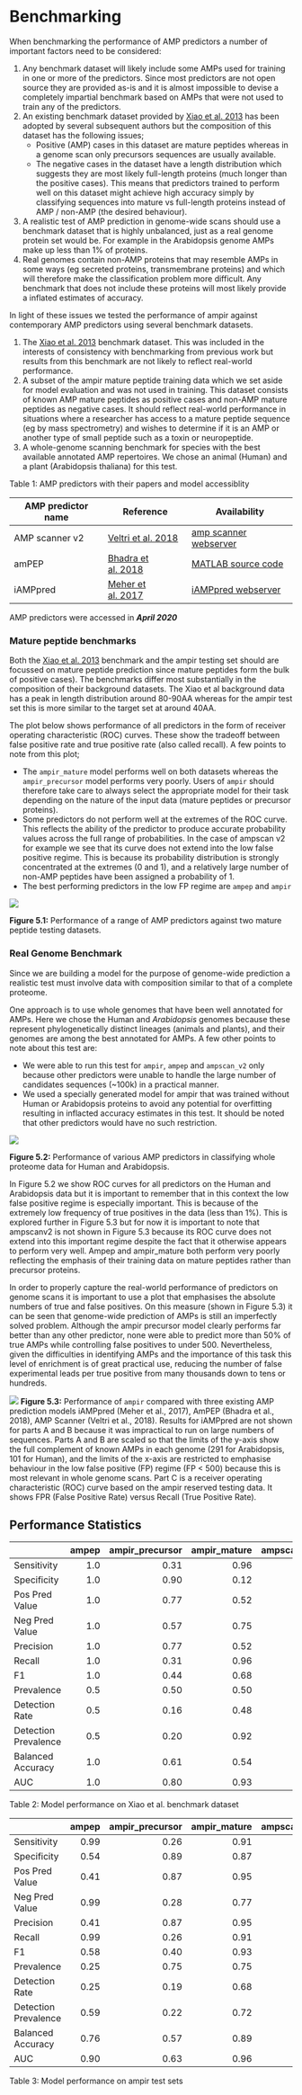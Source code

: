 Benchmarking
================

When benchmarking the performance of AMP predictors a number of
important factors need to be considered:

1.  Any benchmark dataset will likely include some AMPs used for
    training in one or more of the predictors. Since most predictors are
    not open source they are provided as-is and it is almost impossible
    to devise a completely impartial benchmark based on AMPs that were
    not used to train any of the predictors.
2.  An existing benchmark dataset provided by [Xiao et
    al. 2013](https://doi.org/10.1016/j.ab.2013.01.019) has been
    adopted by several subsequent authors but the composition of this
    dataset has the following issues;
      - Positive (AMP) cases in this dataset are mature peptides whereas
        in a genome scan only precursors sequences are usually
        available.
      - The negative cases in the dataset have a length distribution
        which suggests they are most likely full-length proteins (much
        longer than the positive cases). This means that predictors
        trained to perform well on this dataset might achieve high
        accuracy simply by classifying sequences into mature vs
        full-length proteins instead of AMP / non-AMP (the desired
        behaviour).
3.  A realistic test of AMP prediction in genome-wide scans should use a
    benchmark dataset that is highly unbalanced, just as a real genome
    protein set would be. For example in the Arabidopsis genome AMPs
    make up less than 1% of proteins.  
4.  Real genomes contain non-AMP proteins that may resemble AMPs in some
    ways (eg secreted proteins, transmembrane proteins) and which will
    therefore make the classification problem more difficult. Any
    benchmark that does not include these proteins will most likely
    provide a inflated estimates of accuracy.

In light of these issues we tested the performance of ampir against
contemporary AMP predictors using several benchmark datasets.

1.  The [Xiao et al. 2013](https://doi.org/10.1016/j.ab.2013.01.019)
    benchmark dataset. This was included in the interests of consistency
    with benchmarking from previous work but results from this benchmark
    are not likely to reflect real-world performance.
2.  A subset of the ampir mature peptide training data which we set
    aside for model evaluation and was not used in training. This
    dataset consists of known AMP mature peptides as positive cases and
    non-AMP mature peptides as negative cases. It should reflect
    real-world performance in situations where a researcher has access
    to a mature peptide sequence (eg by mass spectrometry) and wishes to
    determine if it is an AMP or another type of small peptide such as a
    toxin or neuropeptide.
3.  A whole-genome scanning benchmark for species with the best
    available annotated AMP repertoires. We chose an animal (Human) and
    a plant (Arabidopsis thaliana) for this test.

Table 1: AMP predictors with their papers and model
accessiblity

| AMP predictor name | Reference                                                           | Availability                                                                          |
| ------------------ | ------------------------------------------------------------------- | ------------------------------------------------------------------------------------- |
| AMP scanner v2     | [Veltri et al. 2018](https://doi.org/10.1093/bioinformatics/bty179) | [amp scanner webserver](https://www.dveltri.com/ascan/v2/ascan.html)                  |
| amPEP              | [Bhadra et al. 2018](https://doi.org/10.1038/s41598-018-19752-w)    | [MATLAB source code](https://sourceforge.net/projects/axpep/files/AmPEP_MATLAB_code/) |
| iAMPpred           | [Meher et al. 2017](https://doi.org/10.1038/srep42362)              | [iAMPpred webserver](http://cabgrid.res.in:8080/amppred/)                             |

AMP predictors were accessed in ***April 2020***

### Mature peptide benchmarks

Both the [Xiao et al. 2013](https://doi.org/10.1016/j.ab.2013.01.019)
benchmark and the ampir testing set should are focussed on mature
peptide prediction since mature peptides form the bulk of positive
cases). The benchmarks differ most substantially in the composition of
their background datasets. The Xiao et al background data has a peak in
length distribution around 80-90AA whereas for the ampir test set this
is more similar to the target set at around 40AA.

The plot below shows performance of all predictors in the form of
receiver operating characteristic (ROC) curves. These show the tradeoff
between false positive rate and true positive rate (also called recall).
A few points to note from this plot;

  - The `ampir_mature` model performs well on both datasets whereas the
    `ampir_precursor` model performs very poorly. Users of `ampir`
    should therefore take care to always select the appropriate model
    for their task depending on the nature of the input data (mature
    peptides or precursor proteins).
  - Some predictors do not perform well at the extremes of the ROC
    curve. This reflects the ability of the predictor to produce
    accurate probability values across the full range of probabilities.
    In the case of ampscan v2 for example we see that its curve does not
    extend into the low false positive regime. This is because its
    probability distribution is strongly concentrated at the extremes (0
    and 1), and a relatively large number of non-AMP peptides have been
    assigned a probability of 1.
  - The best performing predictors in the low FP regime are `ampep` and
    `ampir`

![](05_benchmark_files/figure-gfm/unnamed-chunk-8-1.png)<!-- -->

**Figure 5.1:** Performance of a range of AMP predictors against two
mature peptide testing datasets.

### Real Genome Benchmark

Since we are building a model for the purpose of genome-wide prediction
a realistic test must involve data with composition similar to that of a
complete proteome.

One approach is to use whole genomes that have been well annotated for
AMPs. Here we chose the Human and *Arabidopsis* genomes because these
represent phylogenetically distinct lineages (animals and plants), and
their genomes are among the best annotated for AMPs. A few other points
to note about this test are:

  - We were able to run this test for `ampir`, `ampep` and `ampscan_v2`
    only because other predictors were unable to handle the large number
    of candidates sequences (~100k) in a practical manner.
  - We used a specially generated model for ampir that was trained
    without Human or Arabidopsis proteins to avoid any potential for
    overfitting resulting in inflacted accuracy estimates in this test.
    It should be noted that other predictors would have no such
    restriction.

![](05_benchmark_files/figure-gfm/unnamed-chunk-13-1.png)<!-- -->

**Figure 5.2:** Performance of various AMP predictors in classifying
whole proteome data for Human and Arabidopsis.

In Figure 5.2 we show ROC curves for all predictors on the Human and
Arabidopsis data but it is important to remember that in this context
the low false positive regime is especially important. This is because
of the extremely low frequency of true positives in the data (less than
1%). This is explored further in Figure 5.3 but for now it is important
to note that ampscanv2 is not shown in Figure 5.3 because its ROC curve
does not extend into this important regime despite the fact that it
otherwise appears to perform very well. Ampep and ampir\_mature both
perform very poorly reflecting the emphasis of their training data on
mature peptides rather than precursor proteins.

In order to properly capture the real-world performance of predictors on
genome scans it is important to use a plot that emphasises the absolute
numbers of true and false positives. On this measure (shown in Figure
5.3) it can be seen that genome-wide prediction of AMPs is still an
imperfectly solved problem. Although the ampir precursor model clearly
performs far better than any other predictor, none were able to predict
more than 50% of true AMPs while controlling false positives to under
500. Nevertheless, given the difficulties in identifying AMPs and the
importance of this task this level of enrichment is of great practical
use, reducing the number of false experimental leads per true positive
from many thousands down to tens or hundreds.

![](05_benchmark_files/figure-gfm/unnamed-chunk-14-1.png)<!-- -->
**Figure 5.3:** Performance of `ampir` compared with three existing AMP
prediction models iAMPpred (Meher et al., 2017), AmPEP (Bhadra et al.,
2018), AMP Scanner (Veltri et al., 2018). Results for iAMPpred are not
shown for parts A and B because it was impractical to run on large
numbers of sequences. Parts A and B are scaled so that the limits of the
y-axis show the full complement of known AMPs in each genome (291 for
Arabidopsis, 101 for Human), and the limits of the x-axis are restricted
to emphasise behaviour in the low false positive (FP) regime (FP \< 500)
because this is most relevant in whole genome scans. Part C is a
receiver operating characteristic (ROC) curve based on the ampir
reserved testing data. It shows FPR (False Positive Rate) versus Recall
(True Positive
Rate).

## Performance Statistics

|                      | ampep | ampir\_precursor | ampir\_mature | ampscanv2 | iamppred |
| -------------------- | ----: | ---------------: | ------------: | --------: | -------: |
| Sensitivity          |   1.0 |             0.31 |          0.96 |      0.98 |     0.96 |
| Specificity          |   1.0 |             0.90 |          0.12 |      0.68 |     0.32 |
| Pos Pred Value       |   1.0 |             0.77 |          0.52 |      0.75 |     0.59 |
| Neg Pred Value       |   1.0 |             0.57 |          0.75 |      0.97 |     0.90 |
| Precision            |   1.0 |             0.77 |          0.52 |      0.75 |     0.59 |
| Recall               |   1.0 |             0.31 |          0.96 |      0.98 |     0.96 |
| F1                   |   1.0 |             0.44 |          0.68 |      0.85 |     0.73 |
| Prevalence           |   0.5 |             0.50 |          0.50 |      0.50 |     0.50 |
| Detection Rate       |   0.5 |             0.16 |          0.48 |      0.49 |     0.48 |
| Detection Prevalence |   0.5 |             0.20 |          0.92 |      0.65 |     0.82 |
| Balanced Accuracy    |   1.0 |             0.61 |          0.54 |      0.83 |     0.64 |
| AUC                  |   1.0 |             0.80 |          0.93 |      0.94 |     0.86 |

Table 2: Model performance on Xiao et al. benchmark
dataset

|                      | ampep | ampir\_precursor | ampir\_mature | ampscanv2 | iamppred |
| -------------------- | ----: | ---------------: | ------------: | --------: | -------: |
| Sensitivity          |  0.99 |             0.26 |          0.91 |      0.98 |     0.93 |
| Specificity          |  0.54 |             0.89 |          0.87 |      0.49 |     0.47 |
| Pos Pred Value       |  0.41 |             0.87 |          0.95 |      0.39 |     0.37 |
| Neg Pred Value       |  0.99 |             0.28 |          0.77 |      0.98 |     0.95 |
| Precision            |  0.41 |             0.87 |          0.95 |      0.39 |     0.37 |
| Recall               |  0.99 |             0.26 |          0.91 |      0.98 |     0.93 |
| F1                   |  0.58 |             0.40 |          0.93 |      0.56 |     0.53 |
| Prevalence           |  0.25 |             0.75 |          0.75 |      0.25 |     0.25 |
| Detection Rate       |  0.25 |             0.19 |          0.68 |      0.24 |     0.23 |
| Detection Prevalence |  0.59 |             0.22 |          0.72 |      0.62 |     0.63 |
| Balanced Accuracy    |  0.76 |             0.57 |          0.89 |      0.73 |     0.70 |
| AUC                  |  0.90 |             0.63 |          0.96 |      0.79 |     0.74 |

Table 3: Model performance on ampir test sets

